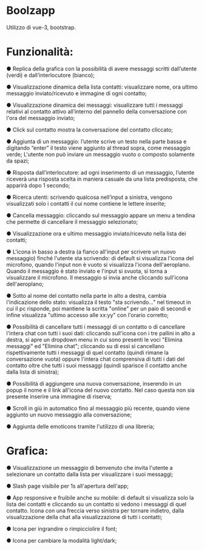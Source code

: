 # Boolzapp

Utilizzo di vue-3, bootstrap.

# Funzionalità:

● Replica della grafica con la possibilità di avere messaggi scritti dall’utente (verdi) e dall’interlocutore (bianco);

● Visualizzazione dinamica della lista contatti: visualizzare nome, ora ultimo messaggio inviato/ricevuto e immagine di ogni contatto;

● Visualizzazione dinamica dei messaggi: visualizzare tutti i messaggi relativi al contatto attivo all’interno del pannello della conversazione con l'ora del messaggio inviato;

● Click sul contatto mostra la conversazione del contatto cliccato;

● Aggiunta di un messaggio: l’utente scrive un testo nella parte bassa e digitando “enter” il testo viene aggiunto al thread sopra, come messaggio verde; L'utente non può inviare un messaggio vuoto o composto solamente da spazi;

● Risposta dall’interlocutore: ad ogni inserimento di un messaggio, l’utente riceverà una risposta scelta in maniera casuale da una lista predisposta, che apparirà dopo 1 secondo;

● Ricerca utenti: scrivendo qualcosa nell’input a sinistra, vengono visualizzati solo i contatti il cui nome contiene le lettere inserite;

● Cancella messaggio: cliccando sul messaggio appare un menu a tendina che permette di cancellare il messaggio selezionato;

● Visualizzazione ora e ultimo messaggio inviato/ricevuto nella lista dei contatti;

● L'icona in basso a destra (a fianco all'input per scrivere un nuovo messaggio) finché l'utente sta scrivendo: di default si visualizza l'icona del microfono, quando l'input non è vuoto si visualizza l'icona dell'aeroplano. Quando il messaggio è stato inviato e l'input si svuota, si torna a visualizzare il microfono. Il messaggio si invia anche cliccando sull'icona dell'aeroplano;

● Sotto al nome del contatto nella parte in alto a destra, cambia l'indicazione dello stato: visualizza il testo "sta scrivendo..." nel timeout in cui il pc risponde, poi mantiene la scritta "online" per un paio di secondi e infine visualizza "ultimo accesso alle xx:yy" con l'orario corretto;

● Possibilità di cancellare tutti i messaggi di un contatto o di cancellare l'intera chat con tutti i suoi dati: cliccando sull'icona con i tre pallini in alto a destra, si apre un dropdown menu in cui sono presenti le voci "Elimina messaggi" ed "Elimina chat"; cliccando su di essi si cancellano rispettivamente tutti i messaggi di quel contatto (quindi rimane la conversazione vuota) oppure l'intera chat comprensiva di tutti i dati del contatto oltre che tutti i suoi messaggi (quindi sparisce il contatto anche dalla lista di sinistra);

● Possibilità di aggiungere una nuova conversazione, inserendo in un popup il nome e il link all'icona del nuovo contatto. Nel caso questa non sia presente inserire una immagine di riserva;

● Scroll in giù in automatico fino al messaggio più recente, quando viene aggiunto un nuovo messaggio alla conversazione;

● Aggiunta delle emoticons tramite l'utilizzo di una libreria;

# Grafica: 

● Visualizzazione un messaggio di benvenuto che invita l'utente a selezionare un contatto dalla lista per visualizzare i suoi messaggi;

● Slash page visibile per 1s all'apertura dell'app;

● App responsive e fruibile anche su mobile: di default si visualizza solo la lista dei contatti e cliccando su un contatto si vedono i messaggi di quel contatto. Icona con una freccia verso sinistra per tornare indietro, dalla visualizzazione della chat alla visualizzazione di tutti i contatti;

● Icona per ingrandire o rimpicciolire il font;

● Icona per cambiare la modalità light/dark;
